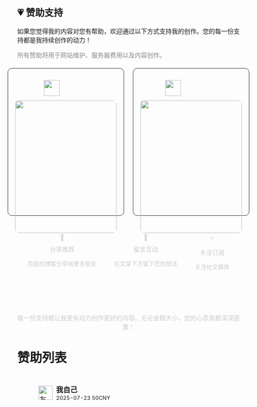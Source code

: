 <!-- # 赞助支持
如果您觉得我的内容对您有帮助，欢迎通过以下方式支持我的创作。您的每一份支持都是我持续创作的动力！

所有赞助将用于网站维护、服务器费用以及内容创作。
<div style="display: flex; gap: 20px; margin-top: 20px;">

  <div style="flex: 1; border: 1px solid #ccc; border-radius: 10px; padding: 16px; text-align: center;">
    <img src="https://img.sakura.ink/file/AgACAgUAAyEGAASIHQfFAAMbaIDzpAPuYmNBkhQ18V57WdvyDXwAAi_NMRt2UwABVM2BcGAB39BuAQADAgADeAADNgQ.png" alt="" width="36" height="36">
    <h3 style="margin: 10px 0;">微信</h3>
    <img src="https://img.sakura.ink/file/AgACAgUAAyEGAASIHQfFAAMYaIDyLPGbRJR7dPMD63jXXIs31IQAAinNMRt2UwABVD6Ge7nlM7qsAQADAgADeAADNgQ.png" alt="规章说明" width="300" height="300" style="width: 100%; border-radius: 8px;">
  </div>

  <div style="flex: 1; border: 1px solid #ccc; border-radius: 10px; padding: 16px; text-align: center;">
    <img src="https://img.sakura.ink/file/AgACAgUAAyEGAASIHQfFAAMaaIDzlK_rdaJ83DsobArdY4jWsQ0AAi7NMRt2UwABVBeeK5QoToL-AQADAgADeAADNgQ.png" alt="📣" width="36" height="36">
    <h3 style="margin: 10px 0;">支付宝</h3>
    <img src="https://img.sakura.ink/file/AgACAgUAAyEGAASIHQfFAAMZaIDyWX8x69BKPl8j9BHkNRgEo6MAAirNMRt2UwABVMCsI6TN6cQOAQADAgADeAADNgQ.png" alt="群聊规范" width="300" height="300" style="width: 100%; border-radius: 8px;">
  </div>

</div>
<div style="height: 40px;"></div> -->

<h2>💗 赞助支持</h2>
<p>如果您觉得我的内容对您有帮助，欢迎通过以下方式支持我的创作。您的每一份支持都是我持续创作的动力！</p>
<p style="color: #888;">所有赞助将用于网站维护、服务器费用以及内容创作。</p>

<div style="display: flex; gap: 20px; margin-top: 20px; flex-wrap: nowrap; justify-content: center;">
    <!-- 支付宝 -->
    <div style="flex: 1; min-width: 230px; max-width: 300px; min-height: 300px; max-height: 400px; border: 1px solid #333; background: transparent; border-radius: 10px; padding: 16px; text-align: center; color: #fff;">
      <div style="display: flex; align-items: center; gap: 10px; justify-content: center;">
        <img src="https://img.sakura.ink/file/AgACAgUAAyEGAASIHQfFAAMaaIDzlK_rdaJ83DsobArdY4jWsQ0AAi7NMRt2UwABVBeeK5QoToL-AQADAgADeAADNgQ.png" width="36" height="36" style="margin:10px 0;display:block;">
        <span style="font-size: 18px; color: #fff;">支付宝</span>
      </div>
      <img src="https://img.sakura.ink/file/AgACAgUAAyEGAASIHQfFAAMZaIDyWX8x69BKPl8j9BHkNRgEo6MAAirNMRt2UwABVMCsI6TN6cQOAQADAgADeAADNgQ.png" width="280" style="width: 100%; border-radius: 8px;">
    </div>
    <!-- 微信支付 -->
    <div style="flex: 1; min-width: 230px; max-width: 300px; min-height: 300px; max-height: 400px; border: 1px solid #333; background: transparent; border-radius: 10px; padding: 16px; text-align: center; color: #fff;">
      <div style="display: flex; align-items: center; gap: 10px; justify-content: center;">
        <img src="https://img.sakura.ink/file/AgACAgUAAyEGAASIHQfFAAMbaIDzpAPuYmNBkhQ18V57WdvyDXwAAi_NMRt2UwABVM2BcGAB39BuAQADAgADeAADNgQ.png" width="36" height="36" style="margin:10px 0;display:block;">
        <span style="font-size: 18px; color: #fff;">微信支付</span>
      </div>
      <img src="https://img.sakura.ink/file/AgACAgUAAyEGAASIHQfFAAMYaIDyLPGbRJR7dPMD63jXXIs31IQAAinNMRt2UwABVD6Ge7nlM7qsAQADAgADeAADNgQ.png" width="280" style="width: 100%; border-radius: 8px;">
    </div>
    <!-- 加密货币 -->
    <!-- <div style="flex: 1; min-width: 230px; max-width: 340px; min-height: 300px; max-height: 400px; border: 1px solid #333; background: transparent; border-radius: 10px; padding: 16px; text-align: center; color: #fff;">
      <div style="display: flex; align-items: center; gap: 10px; justify-content: center;">
        <img src="https://img.icons8.com/fluency/48/cryptocurrency.png" width="36" height="36" style="margin:10px 0;display:block;">
        <span style="font-size: 18px; color: #fff;">加密货币</span>
      </div>
      <p style="font-size: 14px; margin-top: 16px;">支持 USDT/USDC/BTC</p>
      <p style="font-size: 14px;">钱包地址：</p>
      <code style="word-break: break-all; font-size: 13px; background: #333; padding: 6px 10px; display: inline-block; border-radius: 5px;">0xe2bacffb78154af2e8d8fe3e28073babd7e9e56c</code>
      <p style="margin-top: 10px;">Bybit UID</p>
      <div style="font-weight: bold;">465138256</div>
    </div> -->
</div>

<div style="margin-top: 40px;"></div>

<!-- 其他支持方式 -->
<div style="display: flex; justify-content: center; gap: 40px; flex-wrap: wrap; text-align: center; color: #ccc;">
  <div>
    <div>📣</div>
    <div style="margin-top: 8px;">分享推荐</div>
    <p style="font-size: 13px;">将我的博客分享给更多朋友</p>
  </div>
  <div>
    <div>💬</div>
    <div style="margin-top: 8px;">留言互动</div>
    <p style="font-size: 13px;">在文章下方留下您的想法</p>
  </div>
  <div>
    <div>⭐</div>
    <div style="margin-top: 8px;">关注订阅</div>
    <p style="font-size: 13px;">关注社交媒体</p>
  </div>
</div>

<!-- 底部感谢语 -->
<div style="text-align: center; color: #fff; margin-top: 40px;">
  <div style="font-size: 20px;">💖 感谢您的支持</div>
  <p style="font-size: 14px; color: #ccc;">每一份支持都让我更有动力创作更好的内容。无论金额大小，您的心意我都深深感激！</p>
</div>



# 赞助列表
<style>
.friend-card {
  display: flex;
  align-items: center;
  width: 100%;
  min-height: 48px;
  text-decoration: none !important;
  color: inherit;
  outline: none !important;
  border: none !important;
  box-sizing: border-box;
  transition: background 0.2s;
  padding-left: 20px; /* 卡片整体左侧留白 */
}
.friend-card:focus,
.friend-card:hover {
  outline: none !important;
  border: none !important;
  text-decoration: none !important;
  background: #f5f5f5;
}
.friend-card img {
  margin-left: 20px;           /* 保证头像紧贴卡片左侧 */
  margin-right: 8px;        /* 头像与文字间距 */
}
</style>

<table style="border-collapse:separate; border-spacing:0 10px;">
  <tr>
    <td style="padding:8px 8px; width:320px;">
      <a href="https://blog.sakura.ink/" target="_blank" class="friend-card">
        <img src="https://avatars.githubusercontent.com/u/91101909?v=4" width="32" height="32" alt="友人A头像"/>
        <div>
          <b>我自己</b><br/>
          <span style="font-size:12px;">2025-07-23   50CNY</span>
        </div>
      </a>
    </td>
    <!-- <td style="padding:8px 8px; width:320px;">
      <a href="https://github.com/user2" target="_blank" class="friend-card">
        <img src="https://avatars.githubusercontent.com/u/2?v=4" width="32" height="32" alt="友人B头像"/>
        <div>
          <b>友人B</b><br/>
          <span style="font-size:12px;">前端开发爱好者，喜欢新技术。</span>
        </div>
      </a>
    </td>
  </tr>
  <tr>
    <td style="padding:8px 8px; width:320px;">
      <a href="https://github.com/user3" target="_blank" class="friend-card">
        <img src="https://avatars.githubusercontent.com/u/3?v=4" width="32" height="32" alt="友人C头像"/>
        <div>
          <b>友人C</b><br/>
          <span style="font-size:12px;">记录生活与技术的个人博客。</span>
        </div>
      </a>
    </td>
    <td style="padding:8px 8px; width:320px;">
      <a href="https://github.com/user4" target="_blank" class="friend-card">
        <img src="https://avatars.githubusercontent.com/u/4?v=4" width="32" height="32" alt="友人D头像"/>
        <div>
          <b>友人D</b><br/>
          <span style="font-size:12px;">热衷于开源项目的开发者。</span>
        </div>
      </a>
    </td> -->
  </tr>
</table>